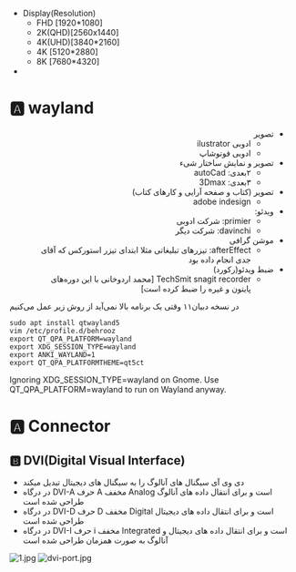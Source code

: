* Display(Resolution)
    * FHD    [1920*1080]
    * 2K(QHD)[2560x1440]
    * 4K(UHD)[3840*2160]
    * 4K     [5120*2880]
    * 8K     [7680*4320]
*

# 🅰️ wayland

<div dir="rtl">

* تصویر
    * ادوبی ilustrator
    * ادوبی فوتوشاپ
* تصویر و نمایش ساختار شیء
    * ۲بعدی: autoCad
    * ۳بعدی: 3Dmax
* تصویر (کتاب و صفحه آرایی و کارهای کتاب)
    * adobe indesign
* ویدئو:
    * primier: شرکت ادوبی
    * davinchi: شرکت دیگر
* موشن گرافی
    * afterEffect: تیزرهای تبلیغاتی مثلا ابتدای تیزر استورکس که آقای جدی انجام داده بود
* ضبط ویدئو(رکورد)
    * TechSmit snagit recorder [محمد اردوخانی با این دوره‌های پایتون و غیره را ضبط کرده است]

</div>


در نسخه دبیان۱۱ وقتی یک برنامه بالا نمی‌آید از روش زیر عمل می‌کنیم

```shell
sudo apt install qtwayland5
vim /etc/profile.d/behrooz
export QT_QPA_PLATFORM=wayland
export XDG_SESSION_TYPE=wayland
export ANKI_WAYLAND=1
export QT_QPA_PLATFORMTHEME=qt5ct
```

Ignoring XDG_SESSION_TYPE=wayland on Gnome. Use QT_QPA_PLATFORM=wayland to run on Wayland anyway.





# 🅰️ Connector


## 🅱️ DVI(Digital Visual Interface)

- دی وی آی سیگنال های آنالوگ را به سیگنال های دیجیتال تبدیل میکند
- در درگاه DVI-A حرف A مخفف Analog است و برای انتقال داده های آنالوگ طراحی شده است
- در درگاه DVI-D حرف D مخفف Digital است و برای انتقال داده های دیجیتال طراحی شده است
- در درگاه DVI-I حرف i مخفف Integrated است و برای انتقال داده های دیجیتال و آنالوگ به صورت همزمان طراحی شده است



![1.jpg](/home/Files/01-Programming/GitHub/Codes/_srcFiles/Images/1.jpg "1.jpg")
![dvi-port.jpg](/home/Files/01-Programming/GitHub/Codes/_srcFiles/Images/dvi-port.jpg "dvi-port.jpg")
